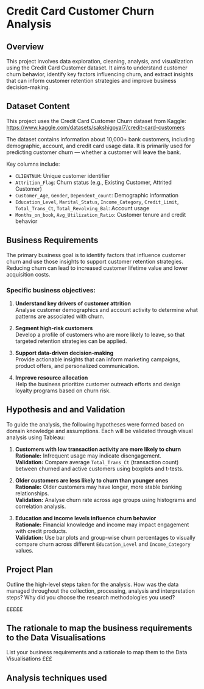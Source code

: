 # Credit Card Customer Churn Analysis

## Overview

This project involves data exploration, cleaning, analysis, and visualization using the Credit Card Customer dataset. It aims to understand customer churn behavior, identify key factors influencing churn, and extract insights that can inform customer retention strategies and improve business decision-making.

## Dataset Content

This project uses the Credit Card Customer Churn dataset from Kaggle:
https://www.kaggle.com/datasets/sakshigoyal7/credit-card-customers

The dataset contains information about 10,000+ bank customers, including demographic, account, and credit card usage data. It is primarily used for predicting customer churn — whether a customer will leave the bank.

Key columns include:
 - `CLIENTNUM`: Unique customer identifier
 - `Attrition_Flag`: Churn status (e.g., Existing Customer, Attrited Customer)
 - `Customer_Age`, `Gender`, `Dependent_count`: Demographic information
 - `Education_Level`, `Marital_Status`, `Income_Category`, `Credit_Limit`, `Total_Trans_Ct`, `Total_Revolving_Bal`: Account usage
 - `Months_on_book`, `Avg_Utilization_Ratio`: Customer tenure and credit behavior

## Business Requirements
The primary business goal is to identify factors that influence customer churn and use those insights to support customer retention strategies. Reducing churn can lead to increased customer lifetime value and lower acquisition costs.

### Specific business objectives:
1. **Understand key drivers of customer attrition**  
   Analyse customer demographics and account activity to determine what patterns are associated with churn.

2. **Segment high-risk customers**  
   Develop a profile of customers who are more likely to leave, so that targeted retention strategies can be applied.

3. **Support data-driven decision-making**  
   Provide actionable insights that can inform marketing campaigns, product offers, and personalized communication.

4. **Improve resource allocation**  
   Help the business prioritize customer outreach efforts and design loyalty programs based on churn risk.

## Hypothesis and and Validation
To guide the analysis, the following hypotheses were formed based on domain knowledge and assumptions. Each will be validated through visual analysis using Tableau:

1. **Customers with low transaction activity are more likely to churn**  
   **Rationale:** Infrequent usage may indicate disengagement.  
   **Validation:** Compare average `Total_Trans_Ct` (transaction count) between churned and active customers using boxplots and t-tests.

2. **Older customers are less likely to churn than younger ones**  
   **Rationale:** Older customers may have longer, more stable banking relationships.  
   **Validation:** Analyse churn rate across age groups using histograms and correlation analysis.

3. **Education and income levels influence churn behavior**  
   **Rationale:** Financial knowledge and income may impact engagement with credit products.  
   **Validation:** Use bar plots and group-wise churn percentages to visually compare churn across different `Education_Level` and `Income_Category` values.

## Project Plan
Outline the high-level steps taken for the analysis.
How was the data managed throughout the collection, processing, analysis and interpretation steps?
Why did you choose the research methodologies you used? 

£££££
## The rationale to map the business requirements to the Data Visualisations
List your business requirements and a rationale to map them to the Data Visualisations £££

## Analysis techniques used

